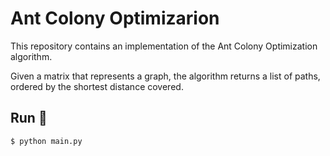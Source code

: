 # Ant Colony Optimizarion

This repository contains an implementation of the Ant Colony Optimization algorithm.

Given a matrix that represents a graph, the algorithm returns a list of paths, ordered by the shortest distance covered.

## Run 🏁
```
$ python main.py
```